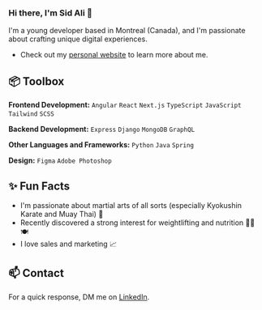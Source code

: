 ### Hi there, I'm Sid Ali 👋

I'm a young developer based in Montreal (Canada), and I'm passionate about crafting unique digital experiences.

- Check out my [personal website] to learn more about me.

## 📦 Toolbox

**Frontend Development:** `Angular` `React` `Next.js` `TypeScript` `JavaScript` `Tailwind` `SCSS`

**Backend Development:** `Express` `Django` `MongoDB` `GraphQL`

**Other Languages and Frameworks:** `Python` `Java` `Spring`

**Design:** `Figma` `Adobe Photoshop`

## ✨ Fun Facts

- I'm passionate about martial arts of all sorts (especially Kyokushin Karate and Muay Thai) 🥊
- Recently discovered a strong interest for weightlifting and nutrition 🏋️‍♂️ 🍽
- I love sales and marketing 📈

## 📫 Contact

 For a quick response, DM me on [LinkedIn](https://www.linkedin.com/in/sid-ali-terkmane-8334a71b4/). 

[personal website]: https://sidaliterkmane.com
